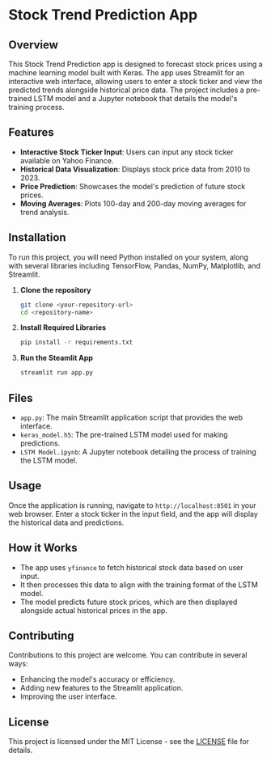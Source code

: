 # Stock Trend Prediction App

## Overview
This Stock Trend Prediction app is designed to forecast stock prices using a machine learning model built with Keras. The app uses Streamlit for an interactive web interface, allowing users to enter a stock ticker and view the predicted trends alongside historical price data. The project includes a pre-trained LSTM model and a Jupyter notebook that details the model's training process.

## Features
- **Interactive Stock Ticker Input**: Users can input any stock ticker available on Yahoo Finance.
- **Historical Data Visualization**: Displays stock price data from 2010 to 2023.
- **Price Prediction**: Showcases the model's prediction of future stock prices.
- **Moving Averages**: Plots 100-day and 200-day moving averages for trend analysis.

## Installation

To run this project, you will need Python installed on your system, along with several libraries including TensorFlow, Pandas, NumPy, Matplotlib, and Streamlit.

1. **Clone the repository**
   ```bash
   git clone <your-repository-url>
   cd <repository-name>
2. **Install Required Libraries**
   ```bash
   pip install -r requirements.txt
4. **Run the Steamlit App**
   ```bash
   streamlit run app.py
## Files
- `app.py`: The main Streamlit application script that provides the web interface.
- `keras_model.h5`: The pre-trained LSTM model used for making predictions.
- `LSTM Model.ipynb`: A Jupyter notebook detailing the process of training the LSTM model.

## Usage
Once the application is running, navigate to `http://localhost:8501` in your web browser. Enter a stock ticker in the input field, and the app will display the historical data and predictions.

## How it Works
- The app uses `yfinance` to fetch historical stock data based on user input.
- It then processes this data to align with the training format of the LSTM model.
- The model predicts future stock prices, which are then displayed alongside actual historical prices in the app.

## Contributing
Contributions to this project are welcome. You can contribute in several ways:
- Enhancing the model's accuracy or efficiency.
- Adding new features to the Streamlit application.
- Improving the user interface.
  
## License
This project is licensed under the MIT License - see the [LICENSE](LICENSE) file for details. 
